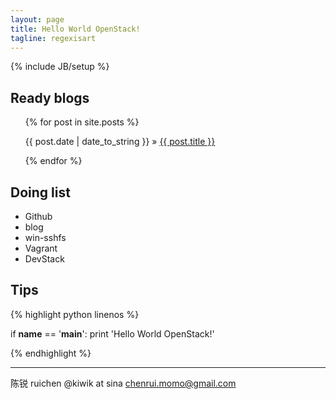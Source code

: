 ```yaml
---
layout: page
title: Hello World OpenStack!
tagline: regexisart
---
```

{% include JB/setup %}

## Ready blogs 

<ul class="posts">
  {% for post in site.posts %}
    <p><span>{{ post.date | date_to_string }}</span> &raquo; <a href="{{ BASE_PATH }}{{ post.url }}">{{ post.title }}</a></p>
  {% endfor %}
</ul>

## Doing list

- Github
- blog
- win-sshfs
- Vagrant
- DevStack

## Tips

{% highlight python linenos %}

if __name__ == '__main__':
    print 'Hello World OpenStack!'

{% endhighlight %}

----------

陈锐 ruichen @kiwik at sina chenrui.momo@gmail.com